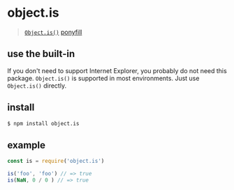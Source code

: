 # object.is

> [`Object.is()`](https://developer.mozilla.org/en-US/docs/Web/JavaScript/Reference/Global_Objects/Object/is) [ponyfill](https://ponyfill.com)

## use the built-in

If you don't need to support Internet Explorer, you probably do not need this package. `Object.is()` is supported in most environments. Just use `Object.is()` directly.

## install

```sh
$ npm install object.is
```

## example

```js
const is = require('object.is')

is('foo', 'foo') // => true
is(NaN, 0 / 0 ) // => true
```
